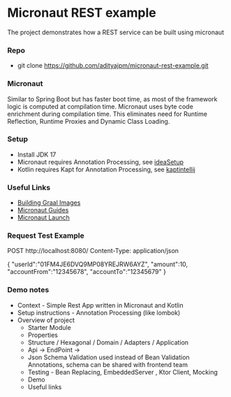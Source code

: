 # Micronaut REST example

The project demonstrates how a REST service can be built using micronaut

### Repo
- git clone https://github.com/adityajpm/micronaut-rest-example.git    

### Micronaut
Similar to Spring Boot but has faster boot time, as most of the framework logic is computed at compilation time. Micronaut uses byte code enrichment during compilation time. This eliminates need for Runtime Reflection, Runtime Proxies and Dynamic Class Loading.

### Setup
- Install JDK 17
- Micronaut requires Annotation Processing, see [ideaSetup](https://docs.micronaut.io/latest/guide/#ideaSetup) 
- Kotlin requires Kapt for Annotation Processing, see [kaptintellij](https://docs.micronaut.io/latest/guide/#kaptintellij)

### Useful Links

- [Building Graal Images](https://guides.micronaut.io/latest/micronaut-creating-first-graal-app.html)
- [Micronaut Guides](https://micronaut.io/guides/)
- [Micronaut Launch](https://micronaut.io/launch/)


### Request Test Example
POST http://localhost:8080/
Content-Type: application/json

{
"userId":"01FM4JE6DVQ9MP08YREJRW6AYZ",
"amount":10,
"accountFrom":"12345678",
"accountTo":"12345679"
}

### Demo notes

- Context - Simple Rest App written in Micronaut and Kotlin
- Setup instructions - Annotation Processing (like lombok)
- Overview  of project 
  - Starter Module
  - Properties
  - Structure / Hexagonal / Domain / Adapters / Application 
  - Api -> EndPoint ->
  - Json Schema Validation used instead of Bean Validation Annotations, schema can be shared with frontend team
  - Testing - Bean Replacing,  EmbeddedServer , Ktor Client, Mocking
  - Demo
  - Useful links 